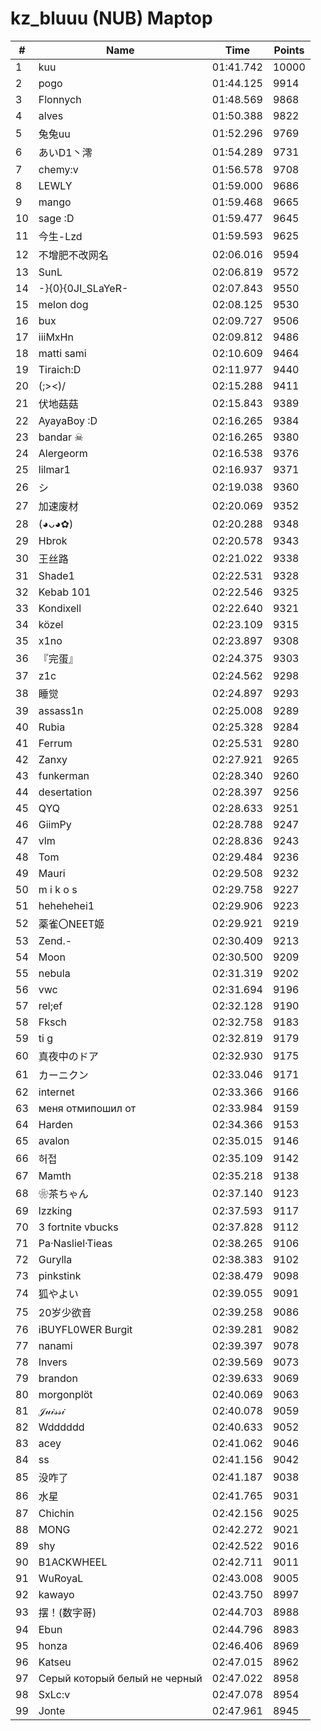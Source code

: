 # kz_bluuu (NUB) Maptop

|  # | Name | Time | Points |
|-------------- | -------------- | -------------- | -------------- | 
| 1 | kuu | 01:41.742 | 10000 | 
| 2 | pogo | 01:44.125 | 9914 | 
| 3 | Flonnych | 01:48.569 | 9868 | 
| 4 | alves | 01:50.388 | 9822 | 
| 5 | 兔兔uu | 01:52.296 | 9769 | 
| 6 | あいD1丶澪 | 01:54.289 | 9731 | 
| 7 | chemy:v | 01:56.578 | 9708 | 
| 8 | LEWLY | 01:59.000 | 9686 | 
| 9 | mango | 01:59.468 | 9665 | 
| 10 | sage :D | 01:59.477 | 9645 | 
| 11 | 今生-Lzd | 01:59.593 | 9625 | 
| 12 | 不增肥不改网名 | 02:06.016 | 9594 | 
| 13 | SunL | 02:06.819 | 9572 | 
| 14 | -}{0}{0JI_SLaYeR- | 02:07.843 | 9550 | 
| 15 | melon dog | 02:08.125 | 9530 | 
| 16 | bux | 02:09.727 | 9506 | 
| 17 | iiiMxHn | 02:09.812 | 9486 | 
| 18 | matti sami | 02:10.609 | 9464 | 
| 19 | Tiraich:D | 02:11.977 | 9440 | 
| 20 | (;><)/ | 02:15.288 | 9411 | 
| 21 | 伏地菇菇 | 02:15.843 | 9389 | 
| 22 | AyayaBoy :D | 02:16.265 | 9384 | 
| 23 | bandar ☠ | 02:16.265 | 9380 | 
| 24 | Alergeorm | 02:16.538 | 9376 | 
| 25 | lilmar1 | 02:16.937 | 9371 | 
| 26 | シ | 02:19.038 | 9360 | 
| 27 | 加速废材 | 02:20.069 | 9352 | 
| 28 | (◕ᴗ◕✿) | 02:20.288 | 9348 | 
| 29 | Hbrok | 02:20.578 | 9343 | 
| 30 | 王丝路 | 02:21.022 | 9338 | 
| 31 | Shade1 | 02:22.531 | 9328 | 
| 32 | Kebab 101 | 02:22.546 | 9325 | 
| 33 | Kondixell | 02:22.640 | 9321 | 
| 34 | közel | 02:23.109 | 9315 | 
| 35 | x1no | 02:23.897 | 9308 | 
| 36 | 『完蛋』 | 02:24.375 | 9303 | 
| 37 | z1c | 02:24.562 | 9298 | 
| 38 | 睡觉 | 02:24.897 | 9293 | 
| 39 | assass1n | 02:25.008 | 9289 | 
| 40 | Rubia | 02:25.328 | 9284 | 
| 41 | Ferrum | 02:25.531 | 9280 | 
| 42 | Zanxy | 02:27.921 | 9265 | 
| 43 | funkerman | 02:28.340 | 9260 | 
| 44 | desertation | 02:28.397 | 9256 | 
| 45 | QYQ | 02:28.633 | 9251 | 
| 46 | GiimPy | 02:28.788 | 9247 | 
| 47 | vlm | 02:28.836 | 9243 | 
| 48 | Tom | 02:29.484 | 9236 | 
| 49 | Mauri | 02:29.508 | 9232 | 
| 50 | m i k o s | 02:29.758 | 9227 | 
| 51 | hehehehei1 | 02:29.906 | 9223 | 
| 52 | 薬雀〇NEET姬 | 02:29.921 | 9219 | 
| 53 | Zend.- | 02:30.409 | 9213 | 
| 54 | Moon | 02:30.500 | 9209 | 
| 55 | nebula | 02:31.319 | 9202 | 
| 56 | vwc | 02:31.694 | 9196 | 
| 57 | rel;ef | 02:32.128 | 9190 | 
| 58 | Fksch | 02:32.758 | 9183 | 
| 59 | ti g | 02:32.819 | 9179 | 
| 60 | 真夜中のドア | 02:32.930 | 9175 | 
| 61 | カーニクン | 02:33.046 | 9171 | 
| 62 | internet | 02:33.366 | 9166 | 
| 63 | меня отмипошил от | 02:33.984 | 9159 | 
| 64 | Harden | 02:34.366 | 9153 | 
| 65 | avalon | 02:35.015 | 9146 | 
| 66 | 허접 | 02:35.109 | 9142 | 
| 67 | Mamth | 02:35.218 | 9138 | 
| 68 | ❀茶ちゃん | 02:37.140 | 9123 | 
| 69 | lzzking | 02:37.593 | 9117 | 
| 70 | 3 fortnite vbucks | 02:37.828 | 9112 | 
| 71 | Pa·Nasliel·Tieas | 02:38.265 | 9106 | 
| 72 | Gurylla | 02:38.383 | 9102 | 
| 73 | pinkstink | 02:38.479 | 9098 | 
| 74 | 狐やよい | 02:39.055 | 9091 | 
| 75 | 20岁少欲音 | 02:39.258 | 9086 | 
| 76 | iBUYFL0WER Burgit | 02:39.281 | 9082 | 
| 77 | nanami | 02:39.397 | 9078 | 
| 78 | Invers | 02:39.569 | 9073 | 
| 79 | brandon | 02:39.633 | 9069 | 
| 80 | morgonplöt | 02:40.069 | 9063 | 
| 81 | 𝒥𝓊𝒾𝓈𝓈𝒾 | 02:40.078 | 9059 | 
| 82 | Wdddddd | 02:40.633 | 9052 | 
| 83 | acey | 02:41.062 | 9046 | 
| 84 | ss | 02:41.156 | 9042 | 
| 85 | 没咋了 | 02:41.187 | 9038 | 
| 86 | 水星 | 02:41.765 | 9031 | 
| 87 | Chichin | 02:42.156 | 9025 | 
| 88 | MONG | 02:42.272 | 9021 | 
| 89 | shy | 02:42.522 | 9016 | 
| 90 | B1ACKWHEEL | 02:42.711 | 9011 | 
| 91 | WuRoyaL | 02:43.008 | 9005 | 
| 92 | kawayo | 02:43.750 | 8997 | 
| 93 | 摆！(数字哥) | 02:44.703 | 8988 | 
| 94 | Ebun | 02:44.796 | 8983 | 
| 95 | honza | 02:46.406 | 8969 | 
| 96 | Katseu | 02:47.015 | 8962 | 
| 97 | Серый который белый не черный | 02:47.022 | 8958 | 
| 98 | SxLc:v | 02:47.078 | 8954 | 
| 99 | Jonte | 02:47.961 | 8945 | 

